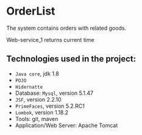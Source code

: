 # OrderList

The system contains orders with related goods.

Web-service_1  returns current time

## Technologies used in the project:
- `Java core`, jdk 1.8
- `POJO`
- `Hidernatte`
- Database: `Mysql`, version 5.1.47
- `JSF`, version 2.2.10
- `PrimeFaces`, version 5.2.RC1
- `Lombok`, version 1.18.2
- Tools: git, maven
- Application/Web Server: Apache Tomcat